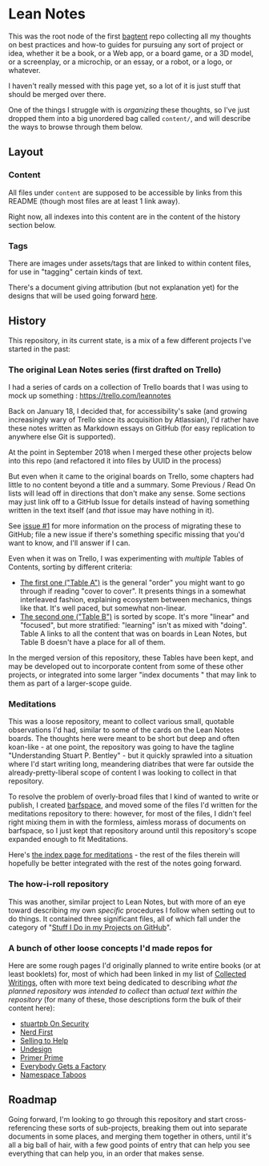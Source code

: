 # Lean Notes

This was the root node of the first [bagtent][] repo collecting all my thoughts on best practices and how-to guides for pursuing any sort of project or idea, whether it be a book, or a Web app, or a board game, or a 3D model, or a screenplay, or a microchip, or an essay, or a robot, or a logo, or whatever.

[bagtent]: ba00b8cb-9d05-4aef-bd50-0990f82dd723.md

I haven't really messed with this page yet, so a lot of it is just stuff that should be merged over there.

One of the things I struggle with is *organizing* these thoughts, so I've just dropped them into a big unordered bag called `content/`, and will describe the ways to browse through them below.

## Layout

### Content

All files under `content` are supposed to be accessible by links from this README (though most files are at least 1 link away).

Right now, all indexes into this content are in the content of the history section below.

### Tags

There are images under assets/tags that are linked to within content files, for use in "tagging" certain kinds of text.

There's a document giving attribution (but not explanation yet) for the designs that will be used going forward [here][Tag readme].

## History

This repository, in its current state, is a mix of a few different projects I've started in the past:

### The original Lean Notes series (first drafted on Trello)

I had a series of cards on a collection of Trello boards that I was using to mock up something : https://trello.com/leannotes

Back on January 18, I decided that, for accessibility's sake (and growing increasingly wary of Trello since its acquisition by Atlassian), I'd rather have these notes written as Markdown essays on GitHub (for easy replication to anywhere else Git is supported).

At the point in September 2018 when I merged these other projects below into this repo (and refactored it into files by UUID in the process)

But even when it came to the original boards on Trello, some chapters had little to no content beyond a title and a summary. Some Previous / Read On lists will lead off in directions that don't make any sense. Some sections may just link off to a GitHub Issue for details instead of having something written in the text itself (and *that* issue may have nothing in it).

See [issue #1](https://github.com/stuartpb/leannotes/issues/1) for more information on the process of migrating these to GitHub; file a new issue if there's something specific missing that you'd want to know, and I'll answer if I can.

Even when it was on Trello, I was experimenting with *multiple* Tables of Contents, sorting by different criteria:

- [The first one ("Table A")][Table A] is the general "order" you might want to go through if reading "cover to cover". It presents things in a somewhat interleaved fashion, explaining ecosystem between mechanics, things like that. It's well paced, but somewhat non-linear.
- [The second one ("Table B")][Table B] is sorted by scope. It's more "linear" and "focused", but more stratified: "learning" isn't as mixed with "doing". Table A links to all the content that was on boards in Lean Notes, but Table B doesn't have a place for all of them.

In the merged version of this repository, these Tables have been kept, and may be developed out to incorporate content from some of these other projects, or integrated into some larger "index documents " that may link to them as part of a larger-scope guide.

### Meditations

This was a loose repository, meant to collect various small, quotable observations I'd had, similar to some of the cards on the Lean Notes boards. The thoughts here were meant to be short but deep and often koan-like - at one point, the repository was going to have the tagline "Understanding Stuart P. Bentley" - but it quickly sprawled into a situation where I'd start writing long, meandering diatribes that were far outside the already-pretty-liberal scope of content I was looking to collect in that repository.

To resolve the problem of overly-broad files that I kind of wanted to write or publish, I created [barfspace][], and moved some of the files I'd written for the meditations repository to there: however, for most of the files, I didn't feel right mixing them in with the formless, aimless morass of documents on barfspace, so I just kept that repository around until this repository's scope expanded enough to fit Meditations.

Here's [the index page for meditations][meditations] - the rest of the files therein will hopefully be better integrated with the rest of the notes going forward.

### The how-i-roll repository

This was another, similar project to Lean Notes, but with more of an eye toward describing my own *specific* procedures I follow when setting out to do things. It contained three significant files, all of which fall under the category of "[Stuff I Do in my Projects on GitHub][]".

### A bunch of other loose concepts I'd made repos for

Here are some rough pages I'd originally planned to write entire books (or at least booklets) for, most of which had been linked in my list of [Collected Writings][], often with more text being dedicated to describing *what the planned repository was intended to collect* than *actual text within the repository* (for many of these, those descriptions form the bulk of their content here):

- [stuartpb On Security][]
- [Nerd First][]
- [Selling to Help][]
- [Undesign][]
- [Primer Prime][]
- [Everybody Gets a Factory][]
- [Namespace Taboos][]

## Roadmap

Going forward, I'm looking to go through this repository and start cross-referencing these sorts of sub-projects, breaking them out into separate documents in some places, and merging them together in others, until it's all a big ball of hair, with a few good points of entry that can help you see everything that can help you, in an order that makes sense.

[barfspace]: https://github.com/stuartpb/barfspace
[Collected Writings]: https://github.com/stuartpb/collected-writings

[Tag readme]: ced13582-8e1a-4b38-9469-896206590dfb.md
[Table A]: c8c4173e-e0ca-4218-a33a-e5b0ae48e9ef.md
[Table B]: ac01173b-4650-4609-aa84-0ded42714396.md
[meditations]: 8f2359ae-186f-4878-b5e5-33f3c177e6fc.md
[Stuff I Do in my Projects on GitHub]: 9e243c1d-4c37-4b69-9da5-e6e949f962fd.md
[stuartpb On Security]: 4dd64124-8e20-4901-aae4-5876361adc85.md
[Nerd First]: f63f28c0-aa23-44c0-b7b3-9b043489d132.md
[Selling to Help]: aed6ef5f-8318-472d-9c43-d86a5c26cb8b.md
[Undesign]: ff2268ae-d330-4eb4-847e-540718a0ceb6.md
[Primer Prime]: b4195691-701c-48c6-a3d7-e4fe9123728e.md
[Everybody Gets a Factory]: 8cbd867d-1a63-4d1f-9c83-cab019fe87bd.md
[Namespace Taboos]: ec13f80e-f367-4dd9-b4c3-c9b27c136167.md

